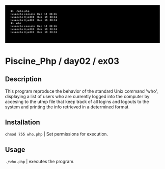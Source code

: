 <img src="../../resources/images/who.png" width="1200">

# Piscine_Php / day02 / ex03

## Description
This program reproduce the behavior of the standard Unix command 'who', displaying a list of users who are currently logged into the computer by accesing to the utmp file that keep track of all logins and logouts to the system and printing the info retrieved in a determined format.

## Installation
`chmod 755 who.php` | Set permissions for execution.

## Usage
`./who.php` | executes the program.

